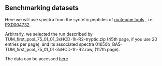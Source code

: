 ## Benchmarking datasets

Here we will use spectra from the syntetic peptides of [proteome tools]( http://www.proteometools.org/index.php?id=52) , i.e. [PXD004732](https://www.ebi.ac.uk/pride/archive/projects/PXD004732).

Arbitrarly, we selected the run described by TUM_first_pool_75_01_01_3xHCD-1h-R2-tryptic.zip (45th page, if you use 20 entries per page), and its associated spectra 01650b_BA5-TUM_first_pool_75_01_01-3xHCD-1h-R2.raw, (117th page).

The data can be accessed [here](https://drive.google.com/drive/folders/1VO9VXTsfacZB7yna_3yw77a7AegRu34G?usp=sharing)
